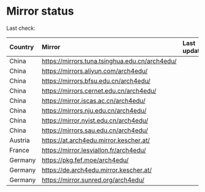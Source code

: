 <script src="./time.js"></script>
# Mirror status
Last check: <script type="text/javascript">localize(1707366054.8454669);</script>

|Country|Mirror|Last update|
|:------|:-----|:----------|
|China|https://mirrors.tuna.tsinghua.edu.cn/arch4edu/|<script type="text/javascript">localize(1707330536);</script>|
|China|https://mirrors.aliyun.com/arch4edu/|<script type="text/javascript">localize(1707330536);</script>|
|China|https://mirrors.bfsu.edu.cn/arch4edu/|<script type="text/javascript">localize(1707330536);</script>|
|China|https://mirrors.cernet.edu.cn/arch4edu/|<script type="text/javascript">localize(1707330536);</script>|
|China|https://mirror.iscas.ac.cn/arch4edu/|<script type="text/javascript">localize(1707330536);</script>|
|China|https://mirrors.nju.edu.cn/arch4edu/|<script type="text/javascript">localize(1707330536);</script>|
|China|https://mirror.nyist.edu.cn/arch4edu/|<script type="text/javascript">localize(1707330536);</script>|
|China|https://mirrors.sau.edu.cn/arch4edu/|<script type="text/javascript">localize(1707330536);</script>|
|Austria|https://at.arch4edu.mirror.kescher.at/|<script type="text/javascript">localize(1707330536);</script>|
|France|https://mirror.lesviallon.fr/arch4edu/|<script type="text/javascript">localize(1707330536);</script>|
|Germany|https://pkg.fef.moe/arch4edu/|<script type="text/javascript">localize(1707330536);</script>|
|Germany|https://de.arch4edu.mirror.kescher.at/|<script type="text/javascript">localize(1707330536);</script>|
|Germany|https://mirror.sunred.org/arch4edu/|<script type="text/javascript">localize(1707330536);</script>|

<script src="./tablefilter/tablefilter.js"></script>
<script src="./table.js"></script>